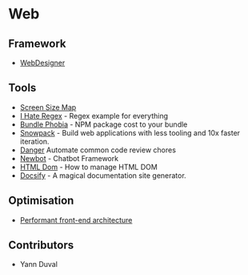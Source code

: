# Web

## Framework

- [WebDesigner](https://webdesigner.withgoogle.com/)

## Tools

- [Screen Size Map](https://screensizemap.com/)
- [I Hate Regex](https://ihateregex.io/?q=email) - Regex example for everything
- [Bundle Phobia](https://bundlephobia.com) - NPM package cost to your bundle
- [Snowpack](https://www.snowpack.dev/) - Build web applications with less tooling and 10x faster iteration.
- [Danger](https://danger.systems/js/) Automate common code review chores
- [Newbot](https://newbot.io/) - Chatbot Framework
- [HTML Dom](https://htmldom.dev/) - How to manage HTML DOM
- [Docsify](https://docsify.js.org/#/) - A magical documentation site generator.
 
## Optimisation

- [Performant front-end architecture](https://www.debugbear.com/blog/performant-front-end-architecture)

## Contributors

- Yann Duval
